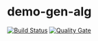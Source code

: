 # demo-gen-alg

[![Build Status](https://travis-ci.org/swoeste/demo-gen-alg.svg?branch=master)](https://travis-ci.org/swoeste/demo-gen-alg)
[![Quality Gate](https://sonarcloud.io/api/badges/gate?key=de.swoeste.demo:demo-gen-alg)](https://sonarcloud.io/dashboard/index/de.swoeste.demo:demo-gen-alg)
